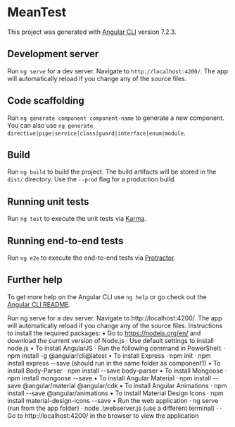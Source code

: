 # MeanTest

This project was generated with [Angular CLI](https://github.com/angular/angular-cli) version 7.2.3.

## Development server

Run `ng serve` for a dev server. Navigate to `http://localhost:4200/`. The app will automatically reload if you change any of the source files.

## Code scaffolding

Run `ng generate component component-name` to generate a new component. You can also use `ng generate directive|pipe|service|class|guard|interface|enum|module`.

## Build

Run `ng build` to build the project. The build artifacts will be stored in the `dist/` directory. Use the `--prod` flag for a production build.

## Running unit tests

Run `ng test` to execute the unit tests via [Karma](https://karma-runner.github.io).

## Running end-to-end tests

Run `ng e2e` to execute the end-to-end tests via [Protractor](http://www.protractortest.org/).

## Further help

To get more help on the Angular CLI use `ng help` or go check out the [Angular CLI README](https://github.com/angular/angular-cli/blob/master/README.md).



Run ng serve for a dev server. Navigate to http://localhost:4200/. The app will automatically reload if you change any of the source files.
Instructions to install the required packages: 
•	Go to https://nodejs.org/en/ and download the current version of Node.js
·	Use default settings to install node.js
•	To install AngularJS
·	Run the following command in PowerShell:
·	npm install -g @angular/cli@latest
•	To install Express
·	npm init
·	npm install express --save (should run in the same folder as component1)
•	To install Body-Parser
·	npm install --save body-parser
•	To install Mongoose
·	npm install mongoose --save
•	To install Angular Material
·	npm install --save @angular/material @angular/cdk
•	To install Angular Animations
·	npm install --save @angular/animations
•	To install Material Design Icons
·	npm install material-design-icons --save
•	Run the web application
·	ng serve (run from the app folder)
·	node .\webserver.js (use a different terminal) ·
·	 Go to http://localhost:4200/ in the browser to view the application 


